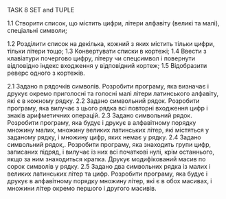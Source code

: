 TASK 8
SET and TUPLE

1.1 Створити список, що містить цифри, літери алфавіту (великі та малі), спеціальні символи;

1.2 Розділити список на декілька, кожний з яких містить тільки цифри, тільки літери тощо;
1.3 Конвертувати списки в кортежі;
1.4 Ввести з клавіатури почергово цифру, літеру чи спецсимвол і повернути відповідно індекс входження у відповідний кортеж;
1.5 Відобразити реверс одного з кортежів.

2.1 Задано n рядочків символів.  Розробити програму, яка визначає і друкує окремо приголосні та голосні малі літери латинського алфавіту, які є в кожному рядку.
2.2 Задано символьний рядок. Розробити програму, яка вилучає з цього рядка всі повторні входження цифр і знаків арифметичних операцій.
2.3 Задано символьний рядок. Розробити програму, яка будує і друкує в алфавітному порядку множину малих, множину великих латинських  літер, які містяться у заданому рядку, і   множину цифр, яких немає у рядку.
2.4 Задано символьний рядок,. Розробити програму, яка знаходить групи цифр, записаних підряд, і вилучає із них всі початкові нулі, крім останнього, якщо за ним знаходиться крапка. Друкує модифікований масив по сорок символів у рядку.
2.5 Задано два символьних рядка із малих і великих латинських літер та цифр. Розробити програму, яка будує і друкує в алфавітному порядку множину літер, які є в обох масивах, і множини літер окремо першого і другого масивів.

